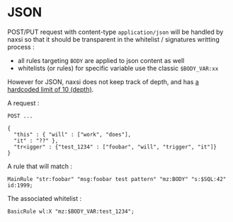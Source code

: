 # JSON


POST/PUT request with content-type `application/json` will be handled by naxsi so that it should be transparent in the whitelist / signatures writting process :
 * all rules targeting `BODY` are applied to json content as well
 * whitelists (or rules) for specific variable use the classic `$BODY_VAR:xx`


However for JSON, naxsi does not keep track of depth, and has [a hardcoded limit of 10 (depth)](internal-rules#invalid_json).

A request :
```
POST ...

{
  "this" : { "will" : ["work", "does"],
  "it" : "??" },
  "tr<igger" : {"test_1234" : ["foobar", "will", "trigger", "it"]}
}
```

A rule that will match :
```
MainRule "str:foobar" "msg:foobar test pattern" "mz:BODY" "s:$SQL:42" id:1999;
```

The associated whitelist :
```
BasicRule wl:X "mz:$BODY_VAR:test_1234";
```

